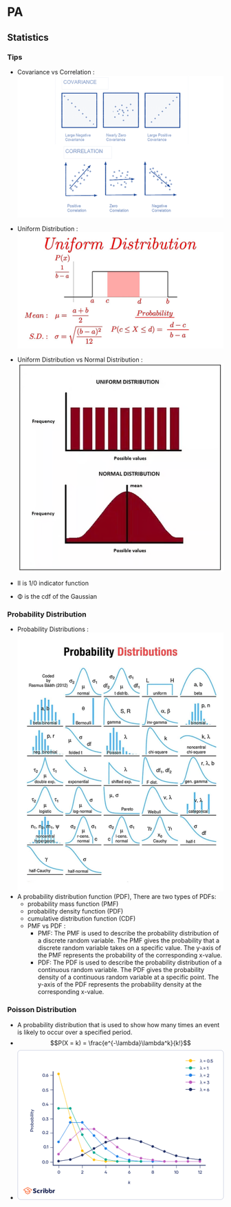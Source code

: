 # PA

## Statistics

### Tips
- Covariance vs Correlation : ![alt](./CovariancevsCorrelation.png)

- Uniform Distribution : ![Unif](Unif.png)
- Uniform Distribution vs Normal Distribution : ![UnifvsNorm](UnifvsNorm.png)
- II is 1/0 indicator function
- Φ is the cdf of the Gaussian

### Probability Distribution

- Probability Distributions : ![alt](./ProbabilityDistributions.png)
- A probability distribution function (PDF), There are two types of PDFs:
  - probability mass function (PMF)
  - probability density function (PDF)
  - cumulative distribution function (CDF)
  - PMF vs PDF :
    - PMF:
  The PMF is used to describe the probability distribution of a discrete random variable.
  The PMF gives the probability that a discrete random variable takes on a specific value.
  The y-axis of the PMF represents the probability of the corresponding x-value.
    - PDF:
The PDF is used to describe the probability distribution of a continuous random variable.
The PDF gives the probability density of a continuous random variable at a specific point.
The y-axis of the PDF represents the probability density at the corresponding x-value.

### Poisson Distribution
- A probability distribution that is used to show how many times an event is likely to occur over a
specified period.
- $$P(X = k) = \frac{e^{-\lambda}\lambda^k}{k!}$$
- ![PosissonDistribution](PosissonDistribution.png)